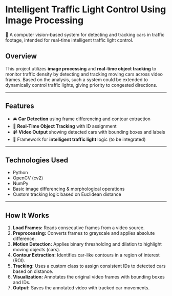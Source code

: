 # Intelligent Traffic Light Control Using Image Processing

🚦 A computer vision-based system for detecting and tracking cars in traffic footage, intended for real-time intelligent traffic light control.

## Overview

This project utilizes **image processing** and **real-time object tracking** to monitor traffic density by detecting and tracking moving cars across video frames. Based on the analysis, such a system could be extended to dynamically control traffic lights, giving priority to congested directions.

---

## Features

- 🚘 **Car Detection** using frame differencing and contour extraction
- 🎯 **Real-Time Object Tracking** with ID assignment
- 📹 **Video Output** showing detected cars with bounding boxes and labels
- 🧠 Framework for **intelligent traffic light** logic (to be integrated)

---

## Technologies Used

- Python
- OpenCV (cv2)
- NumPy
- Basic image differencing & morphological operations
- Custom tracking logic based on Euclidean distance


---

## How It Works

1. **Load Frames:** Reads consecutive frames from a video source.
2. **Preprocessing:** Converts frames to grayscale and applies absolute difference.
3. **Motion Detection:** Applies binary thresholding and dilation to highlight moving objects (cars).
4. **Contour Extraction:** Identifies car-like contours in a region of interest (ROI).
5. **Tracking:** Uses a custom class to assign consistent IDs to detected cars based on distance.
6. **Visualization:** Annotates the original video frames with bounding boxes and IDs.
7. **Output:** Saves the annotated video with tracked car movements.


